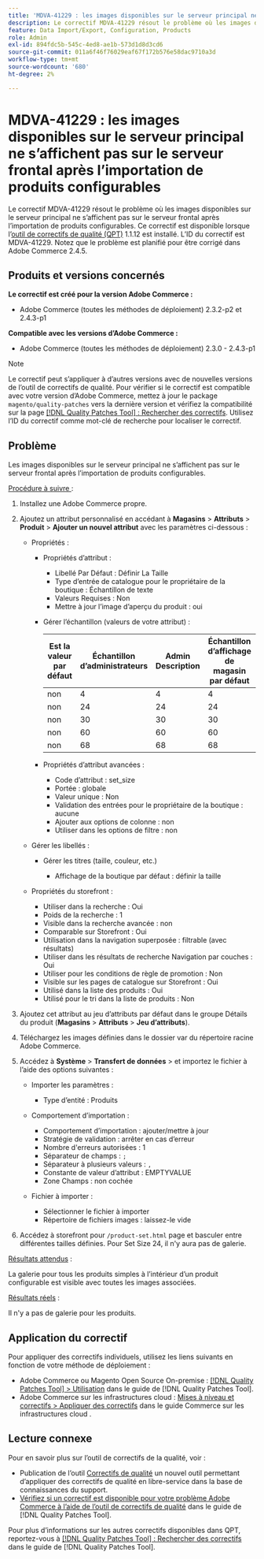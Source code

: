 ```yaml
---
title: 'MDVA-41229 : les images disponibles sur le serveur principal ne s’affichent pas sur le serveur frontal après l’importation de produits configurables'
description: Le correctif MDVA-41229 résout le problème où les images disponibles sur le serveur principal ne s’affichent pas sur le serveur frontal après l’importation de produits configurables. Ce correctif est disponible lorsque l’outil [Outil de correctifs de la qualité (QPT)](https://experienceleague.adobe.com/fr/docs/commerce-operations/tools/quality-patches-tool/quality-patches-tool-to-self-serve-quality-patches) 1.1.12 est installé. L’ID du correctif est MDVA-41229. Notez que le problème est planifié pour être corrigé dans Adobe Commerce 2.4.5.
feature: Data Import/Export, Configuration, Products
role: Admin
exl-id: 894fdc5b-545c-4ed8-ae1b-573d1d8d3cd6
source-git-commit: 011a6f46f76029eaf67f172b576e58dac9710a3d
workflow-type: tm+mt
source-wordcount: '680'
ht-degree: 2%

---
```


# MDVA-41229 : les images disponibles sur le serveur principal ne s’affichent pas sur le serveur frontal après l’importation de produits configurables

Le correctif MDVA-41229 résout le problème où les images disponibles sur le serveur principal ne s’affichent pas sur le serveur frontal après l’importation de produits configurables. Ce correctif est disponible lorsque l’[outil de correctifs de qualité (QPT)](https://experienceleague.adobe.com/fr/docs/commerce-operations/tools/quality-patches-tool/quality-patches-tool-to-self-serve-quality-patches) 1.1.12 est installé. L’ID du correctif est MDVA-41229. Notez que le problème est planifié pour être corrigé dans Adobe Commerce 2.4.5.

## Produits et versions concernés

**Le correctif est créé pour la version Adobe Commerce :**

* Adobe Commerce (toutes les méthodes de déploiement) 2.3.2-p2 et 2.4.3-p1

**Compatible avec les versions d’Adobe Commerce :**

* Adobe Commerce (toutes les méthodes de déploiement) 2.3.0 - 2.4.3-p1

>[!NOTE]
>
>Le correctif peut s’appliquer à d’autres versions avec de nouvelles versions de l’outil de correctifs de qualité. Pour vérifier si le correctif est compatible avec votre version d’Adobe Commerce, mettez à jour le package `magento/quality-patches` vers la dernière version et vérifiez la compatibilité sur la page [[!DNL Quality Patches Tool] : Rechercher des correctifs](https://experienceleague.adobe.com/fr/docs/commerce-operations/tools/quality-patches-tool/quality-patches-tool-to-self-serve-quality-patches). Utilisez l’ID du correctif comme mot-clé de recherche pour localiser le correctif.

## Problème

Les images disponibles sur le serveur principal ne s’affichent pas sur le serveur frontal après l’importation de produits configurables.

<u>Procédure à suivre </u> :

1. Installez une Adobe Commerce propre.
1. Ajoutez un attribut personnalisé en accédant à **Magasins** > **Attributs** > **Produit** > **Ajouter un nouvel attribut** avec les paramètres ci-dessous :

   * Propriétés :
      * Propriétés d’attribut :

         * Libellé Par Défaut : Définir La Taille
         * Type d’entrée de catalogue pour le propriétaire de la boutique : Échantillon de texte
         * Valeurs Requises : Non
         * Mettre à jour l’image d’aperçu du produit : oui

      * Gérer l’échantillon (valeurs de votre attribut) :

        | Est la valeur par défaut | Échantillon d’administrateurs | Admin Description | Échantillon d’affichage de magasin par défaut | Description de la vue de magasin par défaut |
        |---|---|---|---|---|
        | non | 4 | 4 | 4 | 4 |
        | non | 24 | 24 | 24 | 24 |
        | non | 30 | 30 | 30 | 30 |
        | non | 60 | 60 | 60 | 60 |
        | non | 68 | 68 | 68 | 68 |

      * Propriétés d’attribut avancées :

         * Code d’attribut : set_size
         * Portée : globale
         * Valeur unique : Non
         * Validation des entrées pour le propriétaire de la boutique : aucune
         * Ajouter aux options de colonne : non
         * Utiliser dans les options de filtre : non

   * Gérer les libellés :

      * Gérer les titres (taille, couleur, etc.)

         * Affichage de la boutique par défaut : définir la taille

   * Propriétés du storefront :

      * Utiliser dans la recherche : Oui
      * Poids de la recherche : 1
      * Visible dans la recherche avancée : non
      * Comparable sur Storefront : Oui
      * Utilisation dans la navigation superposée : filtrable (avec résultats)
      * Utiliser dans les résultats de recherche Navigation par couches : Oui
      * Utiliser pour les conditions de règle de promotion : Non
      * Visible sur les pages de catalogue sur Storefront : Oui
      * Utilisé dans la liste des produits : Oui
      * Utilisé pour le tri dans la liste de produits : Non

1. Ajoutez cet attribut au jeu d’attributs par défaut dans le groupe Détails du produit (**Magasins** > **Attributs** > **Jeu d’attributs**).
1. Téléchargez les images définies dans le dossier var du répertoire racine Adobe Commerce.
1. Accédez à **Système** > **Transfert de données** > et importez le fichier à l’aide des options suivantes :

   * Importer les paramètres :

      * Type d’entité : Produits

   * Comportement d’importation :

      * Comportement d’importation : ajouter/mettre à jour
      * Stratégie de validation : arrêter en cas d’erreur
      * Nombre d&#39;erreurs autorisées : 1
      * Séparateur de champs : `;`
      * Séparateur à plusieurs valeurs : `,`
      * Constante de valeur d’attribut : EMPTYVALUE
      * Zone Champs : non cochée

   * Fichier à importer :

      * Sélectionner le fichier à importer
      * Répertoire de fichiers images : laissez-le vide

1. Accédez à storefront pour `/product-set.html` page et basculer entre différentes tailles définies. Pour Set Size 24, il n&#39;y aura pas de galerie.

<u>Résultats attendus</u> :

La galerie pour tous les produits simples à l’intérieur d’un produit configurable est visible avec toutes les images associées.

<u>Résultats réels</u> :

Il n&#39;y a pas de galerie pour les produits.

## Application du correctif

Pour appliquer des correctifs individuels, utilisez les liens suivants en fonction de votre méthode de déploiement :

* Adobe Commerce ou Magento Open Source On-premise : [[!DNL Quality Patches Tool] > Utilisation](/help/tools/quality-patches-tool/usage.md) dans le guide de [!DNL Quality Patches Tool].
* Adobe Commerce sur les infrastructures cloud : [Mises à niveau et correctifs > Appliquer des correctifs](https://experienceleague.adobe.com/docs/commerce-cloud-service/user-guide/develop/upgrade/apply-patches.html?lang=fr) dans le guide Commerce sur les infrastructures cloud .

## Lecture connexe

Pour en savoir plus sur l’outil de correctifs de la qualité, voir :

* Publication de l’outil [Correctifs de qualité](https://experienceleague.adobe.com/fr/docs/commerce-operations/tools/quality-patches-tool/quality-patches-tool-to-self-serve-quality-patches) un nouvel outil permettant d’appliquer des correctifs de qualité en libre-service dans la base de connaissances du support.
* [Vérifiez si un correctif est disponible pour votre problème Adobe Commerce à l’aide de l’outil de correctifs de qualité](/help/tools/quality-patches-tool/patches-available-in-qpt/check-patch-for-magento-issue-with-magento-quality-patches.md) dans le guide de [!DNL Quality Patches Tool].

Pour plus d’informations sur les autres correctifs disponibles dans QPT, reportez-vous à [[!DNL Quality Patches Tool] : Rechercher des correctifs](https://experienceleague.adobe.com/tools/commerce-quality-patches/index.html?lang=fr) dans le guide de [!DNL Quality Patches Tool].
